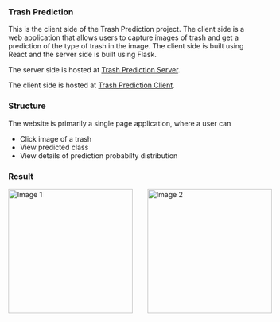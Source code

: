 ### Trash Prediction

This is the client side of the Trash Prediction project. The client side is a web application that allows users to capture images of trash and get a prediction of the type of trash in the image. The client side is built using React and the server side is built using Flask. 

The server side is hosted at [Trash Prediction Server](https://trash-prediction-server.onrender.com/).

The client side is hosted at [Trash Prediction Client](https://trash-prediction.vercel.app/).

### Structure

The website is primarily a single page application, where a user can 

- Click image of a trash
- View predicted class
- View details of prediction probabilty distribution

### Result

<div style="display: flex; justify-content: space-between; gap: 10;">
  <img src="https://github.com/marufbinsalim/trash-prediction-client/assets/161325766/a920b485-b798-45c3-8d76-511162ea9104" alt="Image 1" style="width: 250px; margin-right: 30px" />
  <img src="https://github.com/marufbinsalim/trash-prediction-client/assets/161325766/3318ede7-f82e-4eda-ab89-545b73eebda6" alt="Image 2" style="width: 250px;" />
</div>
